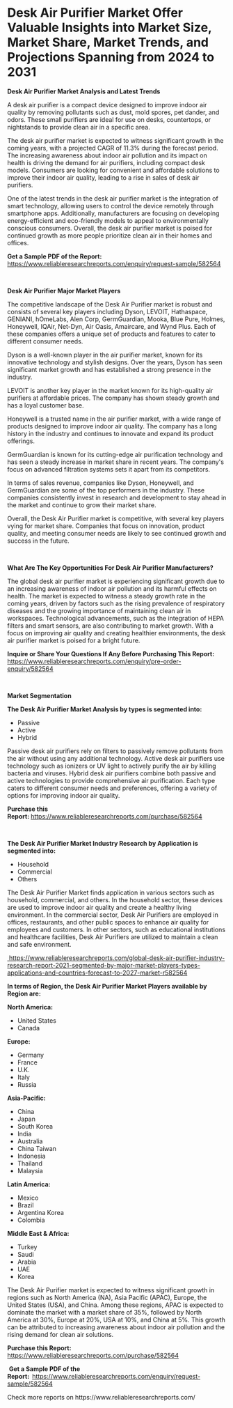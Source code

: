 <p><h1>Desk Air Purifier Market Offer Valuable Insights into Market Size, Market Share, Market Trends, and Projections Spanning from 2024 to 2031</h1></p><p><strong>Desk Air Purifier Market Analysis and Latest Trends</strong></p>
<p><p>A desk air purifier is a compact device designed to improve indoor air quality by removing pollutants such as dust, mold spores, pet dander, and odors. These small purifiers are ideal for use on desks, countertops, or nightstands to provide clean air in a specific area.</p><p>The desk air purifier market is expected to witness significant growth in the coming years, with a projected CAGR of 11.3% during the forecast period. The increasing awareness about indoor air pollution and its impact on health is driving the demand for air purifiers, including compact desk models. Consumers are looking for convenient and affordable solutions to improve their indoor air quality, leading to a rise in sales of desk air purifiers.</p><p>One of the latest trends in the desk air purifier market is the integration of smart technology, allowing users to control the device remotely through smartphone apps. Additionally, manufacturers are focusing on developing energy-efficient and eco-friendly models to appeal to environmentally conscious consumers. Overall, the desk air purifier market is poised for continued growth as more people prioritize clean air in their homes and offices.</p></p>
<p><strong>Get a Sample PDF of the Report:&nbsp;</strong> <a href="https://www.reliableresearchreports.com/enquiry/request-sample/582564">https://www.reliableresearchreports.com/enquiry/request-sample/582564</a></p>
<p>&nbsp;</p>
<p><strong>Desk Air Purifier Major Market Players</strong></p>
<p><p>The competitive landscape of the Desk Air Purifier market is robust and consists of several key players including Dyson, LEVOIT, Hathaspace, GENIANI, hOmeLabs, Alen Corp, GermGuardian, Mooka, Blue Pure, Holmes, Honeywell, IQAir, Net-Dyn, Air Oasis, Amaircare, and Wynd Plus. Each of these companies offers a unique set of products and features to cater to different consumer needs.</p><p>Dyson is a well-known player in the air purifier market, known for its innovative technology and stylish designs. Over the years, Dyson has seen significant market growth and has established a strong presence in the industry.</p><p>LEVOIT is another key player in the market known for its high-quality air purifiers at affordable prices. The company has shown steady growth and has a loyal customer base.</p><p>Honeywell is a trusted name in the air purifier market, with a wide range of products designed to improve indoor air quality. The company has a long history in the industry and continues to innovate and expand its product offerings.</p><p>GermGuardian is known for its cutting-edge air purification technology and has seen a steady increase in market share in recent years. The company's focus on advanced filtration systems sets it apart from its competitors.</p><p>In terms of sales revenue, companies like Dyson, Honeywell, and GermGuardian are some of the top performers in the industry. These companies consistently invest in research and development to stay ahead in the market and continue to grow their market share.</p><p>Overall, the Desk Air Purifier market is competitive, with several key players vying for market share. Companies that focus on innovation, product quality, and meeting consumer needs are likely to see continued growth and success in the future.</p></p>
<p>&nbsp;</p>
<p><strong>What Are The Key Opportunities For Desk Air Purifier Manufacturers?</strong></p>
<p><p>The global desk air purifier market is experiencing significant growth due to an increasing awareness of indoor air pollution and its harmful effects on health. The market is expected to witness a steady growth rate in the coming years, driven by factors such as the rising prevalence of respiratory diseases and the growing importance of maintaining clean air in workspaces. Technological advancements, such as the integration of HEPA filters and smart sensors, are also contributing to market growth. With a focus on improving air quality and creating healthier environments, the desk air purifier market is poised for a bright future.</p></p>
<p><strong>Inquire or Share Your Questions If Any Before Purchasing This Report:</strong> <a href="https://www.reliableresearchreports.com/enquiry/pre-order-enquiry/582564">https://www.reliableresearchreports.com/enquiry/pre-order-enquiry/582564</a></p>
<p>&nbsp;</p>
<p><strong>Market Segmentation</strong></p>
<p><strong>The Desk Air Purifier Market Analysis by types is segmented into:</strong></p>
<p><ul><li>Passive</li><li>Active</li><li>Hybrid</li></ul></p>
<p><p>Passive desk air purifiers rely on filters to passively remove pollutants from the air without using any additional technology. Active desk air purifiers use technology such as ionizers or UV light to actively purify the air by killing bacteria and viruses. Hybrid desk air purifiers combine both passive and active technologies to provide comprehensive air purification. Each type caters to different consumer needs and preferences, offering a variety of options for improving indoor air quality.</p></p>
<p><strong>Purchase this Report:&nbsp;</strong><a href="https://www.reliableresearchreports.com/purchase/582564">https://www.reliableresearchreports.com/purchase/582564</a></p>
<p>&nbsp;</p>
<p><strong>The Desk Air Purifier Market Industry Research by Application is segmented into:</strong></p>
<p><ul><li>Household</li><li>Commercial</li><li>Others</li></ul></p>
<p><p>The Desk Air Purifier Market finds application in various sectors such as household, commercial, and others. In the household sector, these devices are used to improve indoor air quality and create a healthy living environment. In the commercial sector, Desk Air Purifiers are employed in offices, restaurants, and other public spaces to enhance air quality for employees and customers. In other sectors, such as educational institutions and healthcare facilities, Desk Air Purifiers are utilized to maintain a clean and safe environment.</p></p>
<p><a href="https://www.reliableresearchreports.com/global-desk-air-purifier-industry-research-report-2021-segmented-by-major-market-players-types-applications-and-countries-forecast-to-2027-market-r582564">&nbsp;https://www.reliableresearchreports.com/global-desk-air-purifier-industry-research-report-2021-segmented-by-major-market-players-types-applications-and-countries-forecast-to-2027-market-r582564</a></p>
<p><strong>In terms of Region, the Desk Air Purifier Market Players available by Region are:</strong></p>
<p>
    <p> <strong> North America: </strong>
        <ul>
            <li>United States</li>
            <li>Canada</li>
        </ul>
        </p> 
    <p> <strong> Europe: </strong>
        <ul>
            <li>Germany</li>
            <li>France</li>
            <li>U.K.</li>
            <li>Italy</li>
            <li>Russia</li>
        </ul>
        </p> 
    <p> <strong> Asia-Pacific: </strong>
        <ul>
            <li>China</li>
            <li>Japan</li>
            <li>South Korea</li>
            <li>India</li>
            <li>Australia</li>
            <li>China Taiwan</li>
            <li>Indonesia</li>
            <li>Thailand</li>
            <li>Malaysia</li>
        </ul>
        </p> 
    <p> <strong> Latin America: </strong>
        <ul>
            <li>Mexico</li>
            <li>Brazil</li>
            <li>Argentina Korea</li>
            <li>Colombia</li>
        </ul>
        </p> 
    <p> <strong> Middle East & Africa: </strong>
        <ul>
            <li>Turkey</li>
            <li>Saudi</li>
            <li>Arabia</li>
            <li>UAE</li>
            <li>Korea</li>
        </ul>
    </p>
    </p>
<p><p>The Desk Air Purifier market is expected to witness significant growth in regions such as North America (NA), Asia Pacific (APAC), Europe, the United States (USA), and China. Among these regions, APAC is expected to dominate the market with a market share of 35%, followed by North America at 30%, Europe at 20%, USA at 10%, and China at 5%. This growth can be attributed to increasing awareness about indoor air pollution and the rising demand for clean air solutions.</p></p>
<p><strong>Purchase this Report: </strong><a href="https://www.reliableresearchreports.com/purchase/582564">https://www.reliableresearchreports.com/purchase/582564</a></p>
<p>&nbsp;<strong>Get a Sample PDF of the Report:&nbsp;&nbsp;</strong><a href="https://www.reliableresearchreports.com/enquiry/request-sample/582564">https://www.reliableresearchreports.com/enquiry/request-sample/582564</a></p>
<p><strong></strong></p>
<p>Check more reports on https://www.reliableresearchreports.com/</p>